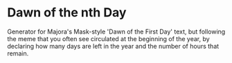 # Dawn of the nth Day

Generator for Majora's Mask-style 'Dawn of the First Day' text, but following the meme that you often see circulated at the beginning of the year, by declaring how many days are left in the year and the number of hours that remain.